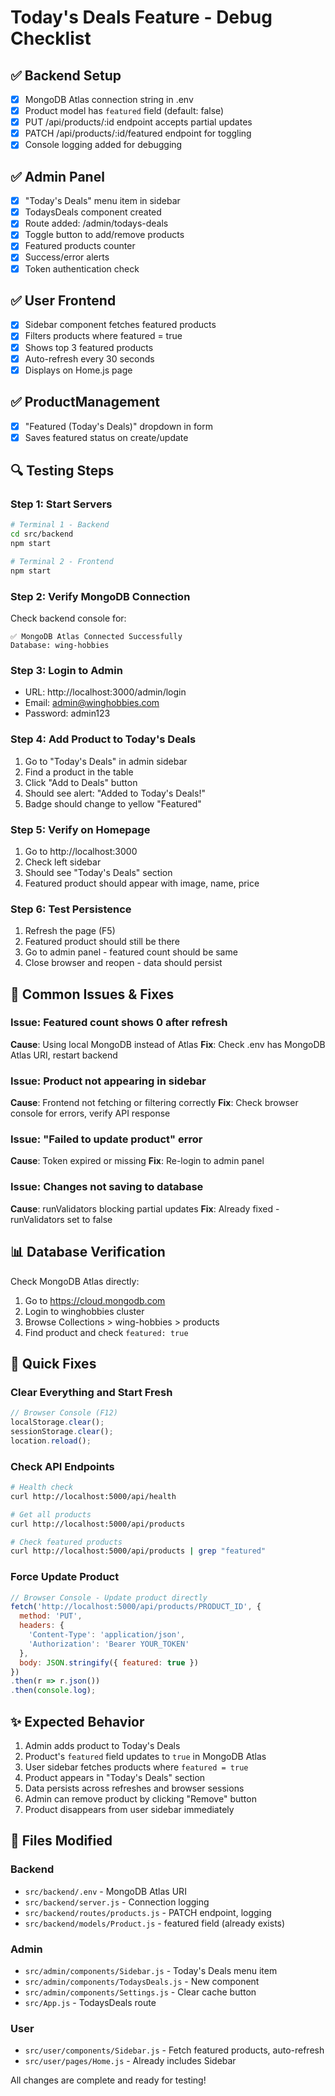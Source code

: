 # Today's Deals Feature - Debug Checklist

## ✅ Backend Setup
- [x] MongoDB Atlas connection string in .env
- [x] Product model has `featured` field (default: false)
- [x] PUT /api/products/:id endpoint accepts partial updates
- [x] PATCH /api/products/:id/featured endpoint for toggling
- [x] Console logging added for debugging

## ✅ Admin Panel
- [x] "Today's Deals" menu item in sidebar
- [x] TodaysDeals component created
- [x] Route added: /admin/todays-deals
- [x] Toggle button to add/remove products
- [x] Featured products counter
- [x] Success/error alerts
- [x] Token authentication check

## ✅ User Frontend
- [x] Sidebar component fetches featured products
- [x] Filters products where featured = true
- [x] Shows top 3 featured products
- [x] Auto-refresh every 30 seconds
- [x] Displays on Home.js page

## ✅ ProductManagement
- [x] "Featured (Today's Deals)" dropdown in form
- [x] Saves featured status on create/update

## 🔍 Testing Steps

### Step 1: Start Servers
```bash
# Terminal 1 - Backend
cd src/backend
npm start

# Terminal 2 - Frontend  
npm start
```

### Step 2: Verify MongoDB Connection
Check backend console for:
```
✅ MongoDB Atlas Connected Successfully
Database: wing-hobbies
```

### Step 3: Login to Admin
- URL: http://localhost:3000/admin/login
- Email: admin@winghobbies.com
- Password: admin123

### Step 4: Add Product to Today's Deals
1. Go to "Today's Deals" in admin sidebar
2. Find a product in the table
3. Click "Add to Deals" button
4. Should see alert: "Added to Today's Deals!"
5. Badge should change to yellow "Featured"

### Step 5: Verify on Homepage
1. Go to http://localhost:3000
2. Check left sidebar
3. Should see "Today's Deals" section
4. Featured product should appear with image, name, price

### Step 6: Test Persistence
1. Refresh the page (F5)
2. Featured product should still be there
3. Go to admin panel - featured count should be same
4. Close browser and reopen - data should persist

## 🐛 Common Issues & Fixes

### Issue: Featured count shows 0 after refresh
**Cause**: Using local MongoDB instead of Atlas
**Fix**: Check .env has MongoDB Atlas URI, restart backend

### Issue: Product not appearing in sidebar
**Cause**: Frontend not fetching or filtering correctly
**Fix**: Check browser console for errors, verify API response

### Issue: "Failed to update product" error
**Cause**: Token expired or missing
**Fix**: Re-login to admin panel

### Issue: Changes not saving to database
**Cause**: runValidators blocking partial updates
**Fix**: Already fixed - runValidators set to false

## 📊 Database Verification

Check MongoDB Atlas directly:
1. Go to https://cloud.mongodb.com
2. Login to winghobbies cluster
3. Browse Collections > wing-hobbies > products
4. Find product and check `featured: true`

## 🔧 Quick Fixes

### Clear Everything and Start Fresh
```javascript
// Browser Console (F12)
localStorage.clear();
sessionStorage.clear();
location.reload();
```

### Check API Endpoints
```bash
# Health check
curl http://localhost:5000/api/health

# Get all products
curl http://localhost:5000/api/products

# Check featured products
curl http://localhost:5000/api/products | grep "featured"
```

### Force Update Product
```javascript
// Browser Console - Update product directly
fetch('http://localhost:5000/api/products/PRODUCT_ID', {
  method: 'PUT',
  headers: {
    'Content-Type': 'application/json',
    'Authorization': 'Bearer YOUR_TOKEN'
  },
  body: JSON.stringify({ featured: true })
})
.then(r => r.json())
.then(console.log);
```

## ✨ Expected Behavior

1. Admin adds product to Today's Deals
2. Product's `featured` field updates to `true` in MongoDB Atlas
3. User sidebar fetches products where `featured = true`
4. Product appears in "Today's Deals" section
5. Data persists across refreshes and browser sessions
6. Admin can remove product by clicking "Remove" button
7. Product disappears from user sidebar immediately

## 📝 Files Modified

### Backend
- `src/backend/.env` - MongoDB Atlas URI
- `src/backend/server.js` - Connection logging
- `src/backend/routes/products.js` - PATCH endpoint, logging
- `src/backend/models/Product.js` - featured field (already exists)

### Admin
- `src/admin/components/Sidebar.js` - Today's Deals menu item
- `src/admin/components/TodaysDeals.js` - New component
- `src/admin/components/Settings.js` - Clear cache button
- `src/App.js` - TodaysDeals route

### User
- `src/user/components/Sidebar.js` - Fetch featured products, auto-refresh
- `src/user/pages/Home.js` - Already includes Sidebar

All changes are complete and ready for testing!
